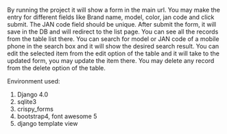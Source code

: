 By running the project it will show  a form in the main url.
You may make the entry for different fields like Brand name, model, color, jan code and click submit. The JAN code field should be unique.
After submit the form, it will save in the DB and will redirect to the list page.
You can see all the records from the table list there.
You can search for model or JAN code of a mobile phone in the search box and it will show the desired search result.
You can edit the selected item from the edit option of the table and it will take to the updated form, you may update the item there.
You may delete any record from the delete option of the table.

Environment used:
1. Django 4.0
2. sqlite3
3. crispy_forms
4. bootstrap4, font awesome 5
5. django template view 
